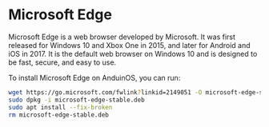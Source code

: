 # Microsoft Edge

Microsoft Edge is a web browser developed by Microsoft. It was first released for Windows 10 and Xbox One in 2015, and later for Android and iOS in 2017. It is the default web browser on Windows 10 and is designed to be fast, secure, and easy to use.

To install Microsoft Edge on AnduinOS, you can run:

```bash
wget https://go.microsoft.com/fwlink?linkid=2149051 -O microsoft-edge-stable.deb
sudo dpkg -i microsoft-edge-stable.deb
sudo apt install --fix-broken
rm microsoft-edge-stable.deb
```
